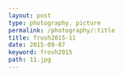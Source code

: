 ```yaml
---
layout: post
type: photography, picture
permalink: /photography/:title
title: frosh2015-11
date: 2015-09-07
keyword: frosh2015
path: 11.jpg
---
```



